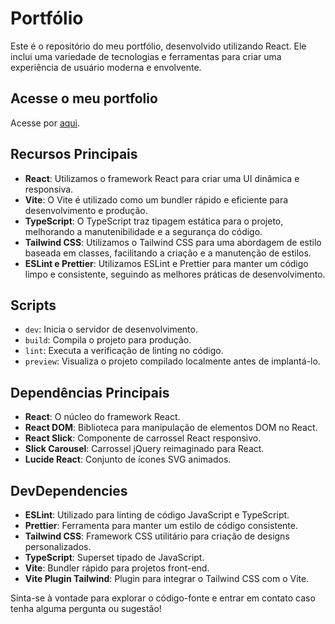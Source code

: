 # Portfólio

Este é o repositório do meu portfólio, desenvolvido utilizando React. Ele inclui
uma variedade de tecnologias e ferramentas para criar uma experiência de usuário
moderna e envolvente.

## Acesse o meu portfolio

Acesse por [aqui]('https://marcelo-soares-codes.vercel.app/').

## Recursos Principais

- **React**: Utilizamos o framework React para criar uma UI dinâmica e
  responsiva.
- **Vite**: O Vite é utilizado como um bundler rápido e eficiente para
  desenvolvimento e produção.
- **TypeScript**: O TypeScript traz tipagem estática para o projeto, melhorando
  a manutenibilidade e a segurança do código.
- **Tailwind CSS**: Utilizamos o Tailwind CSS para uma abordagem de estilo
  baseada em classes, facilitando a criação e a manutenção de estilos.
- **ESLint e Prettier**: Utilizamos ESLint e Prettier para manter um código
  limpo e consistente, seguindo as melhores práticas de desenvolvimento.

## Scripts

- `dev`: Inicia o servidor de desenvolvimento.
- `build`: Compila o projeto para produção.
- `lint`: Executa a verificação de linting no código.
- `preview`: Visualiza o projeto compilado localmente antes de implantá-lo.

## Dependências Principais

- **React**: O núcleo do framework React.
- **React DOM**: Biblioteca para manipulação de elementos DOM no React.
- **React Slick**: Componente de carrossel React responsivo.
- **Slick Carousel**: Carrossel jQuery reimaginado para React.
- **Lucide React**: Conjunto de ícones SVG animados.

## DevDependencies

- **ESLint**: Utilizado para linting de código JavaScript e TypeScript.
- **Prettier**: Ferramenta para manter um estilo de código consistente.
- **Tailwind CSS**: Framework CSS utilitário para criação de designs
  personalizados.
- **TypeScript**: Superset tipado de JavaScript.
- **Vite**: Bundler rápido para projetos front-end.
- **Vite Plugin Tailwind**: Plugin para integrar o Tailwind CSS com o Vite.

Sinta-se à vontade para explorar o código-fonte e entrar em contato caso tenha
alguma pergunta ou sugestão!
